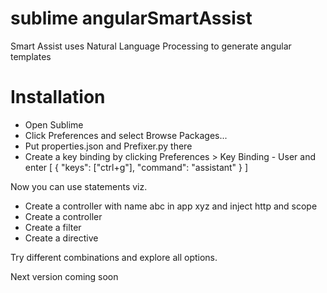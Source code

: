 # sublime angularSmartAssist
Smart Assist uses Natural Language Processing to generate angular templates

# Installation
- Open Sublime
- Click Preferences and select Browse Packages...
- Put properties.json and Prefixer.py there
- Create a key binding by clicking Preferences > Key Binding - User and enter 
[
	{
        "keys": ["ctrl+g"],
        "command": "assistant"
    }
]


Now you can use statements viz. 

- Create a controller with name abc in app xyz and inject http and scope
- Create a controller
- Create a filter
- Create a directive

Try different combinations and explore all options. 

Next version coming soon
